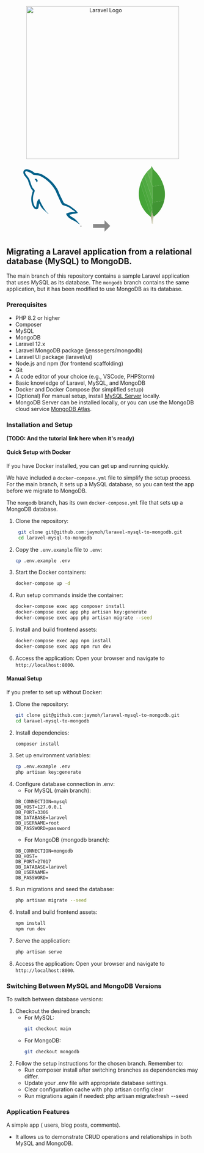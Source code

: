 <p align="center"><a href="https://laravel.com" target="_blank"><img src="https://raw.githubusercontent.com/laravel/art/master/logo-lockup/5%20SVG/2%20CMYK/1%20Full%20Color/laravel-logolockup-cmyk-red.svg" width="400" alt="Laravel Logo"></a></p>

<p align="center">
  <a href="https://www.mysql.com/" target="_blank">
    <!-- Inline MySQL SVG -->
    <svg width="150" viewBox="0 0 128 128" xmlns="http://www.w3.org/2000/svg">
      <svg xmlns="http://www.w3.org/2000/svg" viewBox="0 0 128 128"><path fill="#00618A" d="M116.948 97.807c-6.863-.187-12.104.452-16.585 2.341-1.273.537-3.305.552-3.513 2.147.7.733.809 1.829 1.365 2.731 1.07 1.73 2.876 4.052 4.488 5.268 1.762 1.33 3.577 2.751 5.465 3.902 3.358 2.047 7.107 3.217 10.34 5.268 1.906 1.21 3.799 2.733 5.658 4.097.92.675 1.537 1.724 2.732 2.147v-.194c-.628-.8-.79-1.898-1.366-2.733l-2.537-2.537c-2.48-3.292-5.629-6.184-8.976-8.585-2.669-1.916-8.642-4.504-9.755-7.609l-.195-.195c1.892-.214 4.107-.898 5.854-1.367 2.934-.786 5.556-.583 8.585-1.365l4.097-1.171v-.78c-1.531-1.571-2.623-3.651-4.292-5.073-4.37-3.72-9.138-7.437-14.048-10.537-2.724-1.718-6.089-2.835-8.976-4.292-.971-.491-2.677-.746-3.318-1.562-1.517-1.932-2.342-4.382-3.511-6.633-2.449-4.717-4.854-9.868-7.024-14.831-1.48-3.384-2.447-6.72-4.293-9.756-8.86-14.567-18.396-23.358-33.169-32-3.144-1.838-6.929-2.563-10.929-3.513-2.145-.129-4.292-.26-6.438-.391-1.311-.546-2.673-2.149-3.902-2.927C17.811 4.565 5.257-2.16 1.633 6.682c-2.289 5.581 3.421 11.025 5.462 13.854 1.434 1.982 3.269 4.207 4.293 6.438.674 1.467.79 2.938 1.367 4.489 1.417 3.822 2.652 7.98 4.487 11.511.927 1.788 1.949 3.67 3.122 5.268.718.981 1.951 1.413 2.145 2.927-1.204 1.686-1.273 4.304-1.95 6.44-3.05 9.615-1.899 21.567 2.537 28.683 1.36 2.186 4.567 6.871 8.975 5.073 3.856-1.57 2.995-6.438 4.098-10.732.249-.973.096-1.689.585-2.341v.195l3.513 7.024c2.6 4.187 7.212 8.562 11.122 11.514 2.027 1.531 3.623 4.177 6.244 5.073v-.196h-.195c-.508-.791-1.303-1.119-1.951-1.755-1.527-1.497-3.225-3.358-4.487-5.073-3.556-4.827-6.698-10.11-9.561-15.609-1.368-2.627-2.557-5.523-3.709-8.196-.444-1.03-.438-2.589-1.364-3.122-1.263 1.958-3.122 3.542-4.098 5.854-1.561 3.696-1.762 8.204-2.341 12.878-.342.122-.19.038-.391.194-2.718-.655-3.672-3.452-4.683-5.853-2.554-6.07-3.029-15.842-.781-22.829.582-1.809 3.21-7.501 2.146-9.172-.508-1.666-2.184-2.63-3.121-3.903-1.161-1.574-2.319-3.646-3.124-5.464-2.09-4.731-3.066-10.044-5.267-14.828-1.053-2.287-2.832-4.602-4.293-6.634-1.617-2.253-3.429-3.912-4.683-6.635-.446-.968-1.051-2.518-.391-3.513.21-.671.508-.951 1.171-1.17 1.132-.873 4.284.29 5.462.779 3.129 1.3 5.741 2.538 8.392 4.294 1.271.844 2.559 2.475 4.097 2.927h1.756c2.747.631 5.824.195 8.391.975 4.536 1.378 8.601 3.523 12.292 5.854 11.246 7.102 20.442 17.21 26.732 29.269 1.012 1.942 1.45 3.794 2.341 5.854 1.798 4.153 4.063 8.426 5.852 12.488 1.786 4.052 3.526 8.141 6.05 11.513 1.327 1.772 6.451 2.723 8.781 3.708 1.632.689 4.307 1.409 5.854 2.34 2.953 1.782 5.815 3.903 8.586 5.855 1.383.975 5.64 3.116 5.852 4.879zM29.729 23.466c-1.431-.027-2.443.156-3.513.389v.195h.195c.683 1.402 1.888 2.306 2.731 3.513.65 1.367 1.301 2.732 1.952 4.097l.194-.193c1.209-.853 1.762-2.214 1.755-4.294-.484-.509-.555-1.147-.975-1.755-.556-.811-1.635-1.272-2.339-1.952z"/></svg>
    </svg>
  </a>
<svg width="60" height="60" viewBox="0 0 60 60" style="vertical-align:middle;margin:0 20px">
    <polygon points="10,30 40,30 40,20 55,35 40,50 40,40 10,40" fill="#888"/>
  </svg> 
  <a href="https://www.mongodb.com/" target="_blank">
    <!-- Inline MongoDB SVG -->
    <svg width="160" viewBox="0 0 128 128" xmlns="http://www.w3.org/2000/svg">
      <svg xmlns="http://www.w3.org/2000/svg" viewBox="0 0 128 128"><path fill-rule="evenodd" clip-rule="evenodd" fill="#439934" d="M88.038 42.812c1.605 4.643 2.761 9.383 3.141 14.296.472 6.095.256 12.147-1.029 18.142-.035.165-.109.32-.164.48-.403.001-.814-.049-1.208.012-3.329.523-6.655 1.065-9.981 1.604-3.438.557-6.881 1.092-10.313 1.687-1.216.21-2.721-.041-3.212 1.641-.014.046-.154.054-.235.08l.166-10.051-.169-24.252 1.602-.275c2.62-.429 5.24-.864 7.862-1.281 3.129-.497 6.261-.98 9.392-1.465 1.381-.215 2.764-.412 4.148-.618z"/><path fill-rule="evenodd" clip-rule="evenodd" fill="#45A538" d="M61.729 110.054c-1.69-1.453-3.439-2.842-5.059-4.37-8.717-8.222-15.093-17.899-18.233-29.566-.865-3.211-1.442-6.474-1.627-9.792-.13-2.322-.318-4.665-.154-6.975.437-6.144 1.325-12.229 3.127-18.147l.099-.138c.175.233.427.439.516.702 1.759 5.18 3.505 10.364 5.242 15.551 5.458 16.3 10.909 32.604 16.376 48.9.107.318.384.579.583.866l-.87 2.969z"/><path fill-rule="evenodd" clip-rule="evenodd" fill="#46A037" d="M88.038 42.812c-1.384.206-2.768.403-4.149.616-3.131.485-6.263.968-9.392 1.465-2.622.417-5.242.852-7.862 1.281l-1.602.275-.012-1.045c-.053-.859-.144-1.717-.154-2.576-.069-5.478-.112-10.956-.18-16.434-.042-3.429-.105-6.857-.175-10.285-.043-2.13-.089-4.261-.185-6.388-.052-1.143-.236-2.28-.311-3.423-.042-.657.016-1.319.029-1.979.817 1.583 1.616 3.178 2.456 4.749 1.327 2.484 3.441 4.314 5.344 6.311 7.523 7.892 12.864 17.068 16.193 27.433z"/><path fill-rule="evenodd" clip-rule="evenodd" fill="#409433" d="M65.036 80.753c.081-.026.222-.034.235-.08.491-1.682 1.996-1.431 3.212-1.641 3.432-.594 6.875-1.13 10.313-1.687 3.326-.539 6.652-1.081 9.981-1.604.394-.062.805-.011 1.208-.012-.622 2.22-1.112 4.488-1.901 6.647-.896 2.449-1.98 4.839-3.131 7.182a49.142 49.142 0 01-6.353 9.763c-1.919 2.308-4.058 4.441-6.202 6.548-1.185 1.165-2.582 2.114-3.882 3.161l-.337-.23-1.214-1.038-1.256-2.753a41.402 41.402 0 01-1.394-9.838l.023-.561.171-2.426c.057-.828.133-1.655.168-2.485.129-2.982.241-5.964.359-8.946z"/><path fill-rule="evenodd" clip-rule="evenodd" fill="#4FAA41" d="M65.036 80.753c-.118 2.982-.23 5.964-.357 8.947-.035.83-.111 1.657-.168 2.485l-.765.289c-1.699-5.002-3.399-9.951-5.062-14.913-2.75-8.209-5.467-16.431-8.213-24.642a4498.887 4498.887 0 00-6.7-19.867c-.105-.31-.407-.552-.617-.826l4.896-9.002c.168.292.39.565.496.879a6167.476 6167.476 0 016.768 20.118c2.916 8.73 5.814 17.467 8.728 26.198.116.349.308.671.491 1.062l.67-.78-.167 10.052z"/><path fill-rule="evenodd" clip-rule="evenodd" fill="#4AA73C" d="M43.155 32.227c.21.274.511.516.617.826a4498.887 4498.887 0 016.7 19.867c2.746 8.211 5.463 16.433 8.213 24.642 1.662 4.961 3.362 9.911 5.062 14.913l.765-.289-.171 2.426-.155.559c-.266 2.656-.49 5.318-.814 7.968-.163 1.328-.509 2.632-.772 3.947-.198-.287-.476-.548-.583-.866-5.467-16.297-10.918-32.6-16.376-48.9a3888.972 3888.972 0 00-5.242-15.551c-.089-.263-.34-.469-.516-.702l3.272-8.84z"/><path fill-rule="evenodd" clip-rule="evenodd" fill="#57AE47" d="M65.202 70.702l-.67.78c-.183-.391-.375-.714-.491-1.062-2.913-8.731-5.812-17.468-8.728-26.198a6167.476 6167.476 0 00-6.768-20.118c-.105-.314-.327-.588-.496-.879l6.055-7.965c.191.255.463.482.562.769 1.681 4.921 3.347 9.848 5.003 14.778 1.547 4.604 3.071 9.215 4.636 13.813.105.308.47.526.714.786l.012 1.045c.058 8.082.115 16.167.171 24.251z"/><path fill-rule="evenodd" clip-rule="evenodd" fill="#60B24F" d="M65.021 45.404c-.244-.26-.609-.478-.714-.786-1.565-4.598-3.089-9.209-4.636-13.813-1.656-4.93-3.322-9.856-5.003-14.778-.099-.287-.371-.514-.562-.769 1.969-1.928 3.877-3.925 5.925-5.764 1.821-1.634 3.285-3.386 3.352-5.968.003-.107.059-.214.145-.514l.519 1.306c-.013.661-.072 1.322-.029 1.979.075 1.143.259 2.28.311 3.423.096 2.127.142 4.258.185 6.388.069 3.428.132 6.856.175 10.285.067 5.478.111 10.956.18 16.434.008.861.098 1.718.152 2.577z"/><path fill-rule="evenodd" clip-rule="evenodd" fill="#A9AA88" d="M62.598 107.085c.263-1.315.609-2.62.772-3.947.325-2.649.548-5.312.814-7.968l.066-.01.066.011a41.402 41.402 0 001.394 9.838c-.176.232-.425.439-.518.701-.727 2.05-1.412 4.116-2.143 6.166-.1.28-.378.498-.574.744l-.747-2.566.87-2.969z"/><path fill-rule="evenodd" clip-rule="evenodd" fill="#B6B598" d="M62.476 112.621c.196-.246.475-.464.574-.744.731-2.05 1.417-4.115 2.143-6.166.093-.262.341-.469.518-.701l1.255 2.754c-.248.352-.59.669-.728 1.061l-2.404 7.059c-.099.283-.437.483-.663.722l-.695-3.985z"/><path fill-rule="evenodd" clip-rule="evenodd" fill="#C2C1A7" d="M63.171 116.605c.227-.238.564-.439.663-.722l2.404-7.059c.137-.391.48-.709.728-1.061l1.215 1.037c-.587.58-.913 1.25-.717 2.097l-.369 1.208c-.168.207-.411.387-.494.624-.839 2.403-1.64 4.819-2.485 7.222-.107.305-.404.544-.614.812-.109-1.387-.22-2.771-.331-4.158z"/><path fill-rule="evenodd" clip-rule="evenodd" fill="#CECDB7" d="M63.503 120.763c.209-.269.506-.508.614-.812.845-2.402 1.646-4.818 2.485-7.222.083-.236.325-.417.494-.624l-.509 5.545c-.136.157-.333.294-.398.477-.575 1.614-1.117 3.24-1.694 4.854-.119.333-.347.627-.525.938-.158-.207-.441-.407-.454-.623-.051-.841-.016-1.688-.013-2.533z"/><path fill-rule="evenodd" clip-rule="evenodd" fill="#DBDAC7" d="M63.969 123.919c.178-.312.406-.606.525-.938.578-1.613 1.119-3.239 1.694-4.854.065-.183.263-.319.398-.477l.012 3.64-1.218 3.124-1.411-.495z"/><path fill-rule="evenodd" clip-rule="evenodd" fill="#EBE9DC" d="M65.38 124.415l1.218-3.124.251 3.696-1.469-.572z"/><path fill-rule="evenodd" clip-rule="evenodd" fill="#CECDB7" d="M67.464 110.898c-.196-.847.129-1.518.717-2.097l.337.23-1.054 1.867z"/><path fill-rule="evenodd" clip-rule="evenodd" fill="#4FAA41" d="M64.316 95.172l-.066-.011-.066.01.155-.559-.023.56z"/></svg>
    </svg>
  </a>
</p>

## Migrating a Laravel application from a relational database (MySQL) to MongoDB.

The main branch of this repository contains a sample Laravel application that uses MySQL as its database.
The `mongodb` branch contains the same application, but it has been modified to use MongoDB as its database.

### Prerequisites

- PHP 8.2 or higher
- Composer
- MySQL
- MongoDB
- Laravel 12.x
- Laravel MongoDB package (jenssegers/mongodb)
- Laravel UI package (laravel/ui)
- Node.js and npm (for frontend scaffolding)
- Git
- A code editor of your choice (e.g., VSCode, PHPStorm)
- Basic knowledge of Laravel, MySQL, and MongoDB
- Docker and Docker Compose (for simplified setup)
- (Optional) For manual setup, install [MySQL Server](https://dev.mysql.com/downloads/mysql/) locally. 
- MongoDB Server can be installed locally, or you can use the MongoDB cloud service [MongoDB Atlas](https://www.mongodb.com/atlas).

### Installation and Setup

**(TODO: And the tutorial link here when it's ready)**

#### Quick Setup with Docker

If you have Docker installed, you can get up and running quickly.

We have included a `docker-compose.yml` file to simplify the setup process. For the main branch, it sets up a MySQL
database, so you can test the app before we migrate to MongoDB.

The `mongodb` branch, has its own `docker-compose.yml` file that sets up a MongoDB database.

1. Clone the repository:
   ```bash
    git clone git@github.com:jaymoh/laravel-mysql-to-mongodb.git
    cd laravel-mysql-to-mongodb
    ```
2. Copy the `.env.example` file to `.env`:
   ```bash
   cp .env.example .env
   ```
3. Start the Docker containers:
   ```bash
   docker-compose up -d
   ```
4. Run setup commands inside the container:
    ```bash
   docker-compose exec app composer install
   docker-compose exec app php artisan key:generate
   docker-compose exec app php artisan migrate --seed
   ```
5. Install and build frontend assets:
    ```bash
   docker-compose exec app npm install
   docker-compose exec app npm run dev
   ```
6. Access the application:
   Open your browser and navigate to `http://localhost:8000`.

#### Manual Setup

If you prefer to set up without Docker:

1. Clone the repository:
   ```bash
   git clone git@github.com:jaymoh/laravel-mysql-to-mongodb.git
   cd laravel-mysql-to-mongodb
    ```
2. Install dependencies:
   ```bash
   composer install
   ```
3. Set up environment variables:
    ```bash
   cp .env.example .env
   php artisan key:generate
    ```
4. Configure database connection in .env:
    - For MySQL (main branch):
   ```env
   DB_CONNECTION=mysql
   DB_HOST=127.0.0.1
   DB_PORT=3306
   DB_DATABASE=laravel
   DB_USERNAME=root
   DB_PASSWORD=password
    ```
    - For MongoDB (mongodb branch):
    ```env
    DB_CONNECTION=mongodb
    DB_HOST=
    DB_PORT=27017
    DB_DATABASE=laravel
    DB_USERNAME=
    DB_PASSWORD=
    ```
5. Run migrations and seed the database:
   ```bash
   php artisan migrate --seed
   ```
6. Install and build frontend assets:
   ```bash
   npm install
   npm run dev
   ```
7. Serve the application:
    ```bash
    php artisan serve
     ```
8. Access the application:
    Open your browser and navigate to `http://localhost:8000`.

### Switching Between MySQL and MongoDB Versions

To switch between database versions:

1. Checkout the desired branch:
   - For MySQL:
     ```bash
     git checkout main
     ```
   - For MongoDB:
     ```bash
     git checkout mongodb
     ```
2. Follow the setup instructions for the chosen branch. Remember to:
    - Run composer install after switching branches as dependencies may differ.
    - Update your .env file with appropriate database settings.
    - Clear configuration cache with php artisan config:clear
    - Run migrations again if needed: php artisan migrate:fresh --seed

### Application Features
A simple app ( users, blog posts, comments).
- It allows us to demonstrate CRUD operations and relationships in both MySQL and MongoDB.
